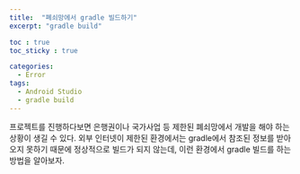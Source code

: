 ```yaml
---
title:  "폐쇠망에서 gradle 빌드하기"
excerpt: "gradle build"

toc : true
toc_sticky : true

categories:
  - Error
tags: 
  - Android Studio
  - gradle build
---
```



프로젝트를 진행하다보면 은행권이나 국가사업 등 제한된 폐쇠망에서 개발을 해야 하는 상황이 생길 수 있다.
외부 인터넷이 제한된 환경에서는 gradle에서 참조된 정보를 받아오지 못하기 때문에 정상적으로 빌드가 되지 않는데, 이런 환경에서 gradle 빌드를 하는 방법을 알아보자.





